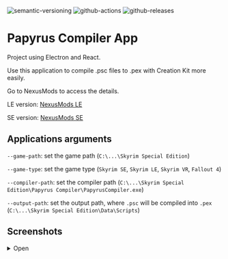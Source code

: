 ![semantic-versioning](https://img.shields.io/badge/%20%20%F0%9F%93%A6%F0%9F%9A%80-semantic--versioning-e10079.svg)
![github-actions](https://github.com/Kiyozz/papyrus-compiler-app/workflows/CI/badge.svg)
![github-releases](https://img.shields.io/github/v/release/Kiyozz/papyrus-compiler-app)

# Papyrus Compiler App

Project using Electron and React.

Use this application to compile .psc files to .pex with Creation Kit more easily.

Go to NexusMods to access the details.

LE version: [NexusMods LE](https://www.nexusmods.com/skyrim/mods/96339)

SE version: [NexusMods SE](https://www.nexusmods.com/skyrimspecialedition/mods/23852)

## Applications arguments

`--game-path`: set the game path (`C:\...\Skyrim Special Edition`)

`--game-type`: set the game type (`Skyrim SE`, `Skyrim LE`, `Skyrim VR`, `Fallout 4`)

`--compiler-path`: set the compiler path (`C:\...\Skyrim Special Edition\Papyrus Compiler\PapyrusCompiler.exe`)

`--output-path`: set the output path, where `.psc` will be compiled into `.pex` (`C:\...\Skyrim Special Edition\Data\Scripts`)

## Screenshots

<details>
<summary>Open</summary>

![Main page](docs/screenshots/2022_1_compilation.png)
![Main page with scripts](docs/screenshots/2022_9_compilation_list.png)
![Compilation logs dialog](docs/screenshots/2022_8_compilation_logs.png)
![Recent files dialog](docs/screenshots/2022_2_recent_files.png)
![Recent files more dialog](docs/screenshots/2022_3_recent_files_more.png)
![Group page](docs/screenshots/2022_4_groups.png)
![Group more page](docs/screenshots/2022_5_groups_more.png)
![Edit a group](docs/screenshots/2022_6_groups_edit.png)
![Settings dark](docs/screenshots/2022_7_settings.png)

</details>

